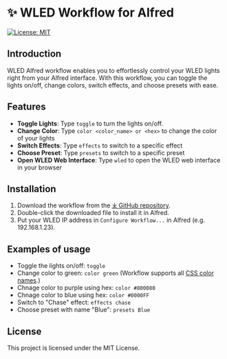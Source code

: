 # ✨ WLED Workflow for Alfred

[![License: MIT](https://img.shields.io/badge/License-MIT-yellow.svg)](https://opensource.org/licenses/MIT)

## Introduction

WLED Alfred workflow enables you to effortlessly control your WLED lights right from your Alfred interface. With this workflow, you can toggle the lights on/off, change colors, switch effects, and choose presets with ease.

## Features

- **Toggle Lights**: Type `toggle` to turn the lights on/off.
- **Change Color**: Type `color <color_name> or <hex>` to change the color of your lights
- **Switch Effects**: Type `effects` to switch to a specific effect
- **Choose Preset**: Type `presets` to switch to a specific preset
- **Open WLED Web Interface**: Type `wled` to open the WLED web interface in your browser

## Installation

1. Download the workflow from the [⤓ GitHub repository](https://github.com/your-username/wled-lights-control/releases/latest/download/WLED.Lights.Control.alfredworkflow).
2. Double-click the downloaded file to install it in Alfred.
3. Put your WLED IP address in `Configure Workflow...` in Alfred (e.g. 192.168.1.23).

## Examples of usage

- Toggle the lights on/off: `toggle`
- Change color to green: `color green` (Workflow supports all [CSS color names](https://www.w3schools.com/tags/ref_colornames.asp).)
- Chnage color to purple using hex: `color #800080`
- Chnage color to blue using hex: `color #0000FF`
- Switch to "Chase" effect: `effects chase`
- Choose preset with name "Blue": `presets Blue`

## License

This project is licensed under the MIT License.
